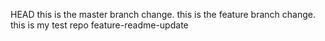 HEAD
this is the master branch change.
this is the feature branch change.
this is my test repo
feature-readme-update
